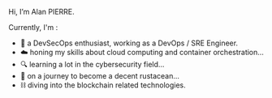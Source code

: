 Hi, I’m Alan PIERRE.

Currently, I'm :

- 🔁 a DevSecOps enthusiast, working as a DevOps / SRE Engineer.
- ☁️ honing my skills about cloud computing and container orchestration...
- 🔍 learning a lot in the cybersecurity field...
- 🐙 on a journey to become a decent rustacean...
- ⛓️ diving into the blockchain related technologies.

<!---
AlnPir/AlnPir is a ✨ special ✨ repository because its `README.md` (this file) appears on your GitHub profile.
You can click the Preview link to take a look at your changes.
--->

